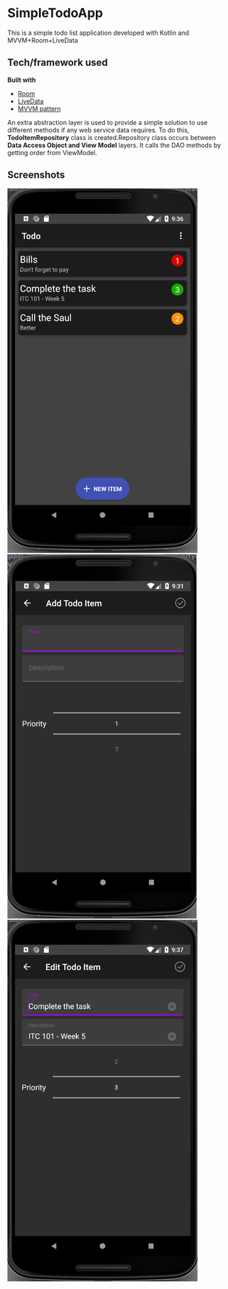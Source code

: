 # SimpleTodoApp
This is a simple todo list application developed with Kotlin and MVVM+Room+LiveData

## Tech/framework used

<b>Built with</b>
- [Room](https://developer.android.com/training/data-storage/room/)
- [LiveData](https://developer.android.com/topic/libraries/architecture/livedata)
- [MVVM pattern](https://medium.com/upday-devs/android-architecture-patterns-part-3-model-view-viewmodel-e7eeee76b73b)


An extra abstraction layer is used to provide a simple solution to use different methods if any web service data requires. 
To do this, **TodoItemRepository** class is created.Repository class occurs between **Data Access Object and View Model** layers. 
It calls the DAO methods by getting order from ViewModel.

## Screenshots

![todo list](https://raw.githubusercontent.com/smrtyvz/SimpleTodoApp/master/images/TodoList.png)
![add todo](https://raw.githubusercontent.com/smrtyvz/SimpleTodoApp/master/images/Add_Todo.png)
![edit todo](https://raw.githubusercontent.com/smrtyvz/SimpleTodoApp/master/images/Edit_Todo.png)

